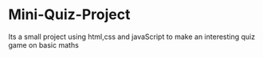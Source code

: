 # Mini-Quiz-Project
Its a small project using html,css and javaScript to make an interesting quiz game on basic maths
